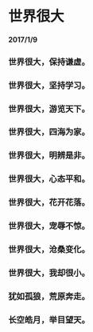 <style>
  .page-header>a{display:none;}
  .site-footer{display:none;}
</style>
# 世界很大
#### 2017/1/9
### 世界很大，保持谦虚。
### 世界很大，坚持学习。
### 世界很大，游览天下。
### 世界很大，四海为家。
### 世界很大，明辨是非。
### 世界很大，心态平和。
### 世界很大，花开花落。
### 世界很大，宠辱不惊。
### 世界很大，沧桑变化。
### 世界很大，我却很小。
### 犹如孤狼，荒原奔走。
### 长空皓月，举目望天。
